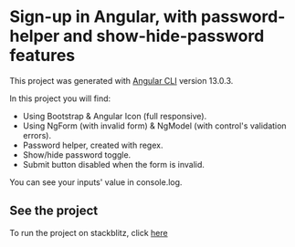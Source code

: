 # Sign-up in Angular, with password-helper and show-hide-password features
This project was generated with [Angular CLI](https://github.com/angular/angular-cli) version 13.0.3.

In this project you will find:
- Using Bootstrap & Angular Icon (full responsive).
- Using NgForm (with invalid form) & NgModel (with control's validation errors).
- Password helper, created with regex.
- Show/hide password toggle.
- Submit button disabled when the form is invalid.

You can see your inputs' value in console.log.

## See the project
To run the project on stackblitz, click [here](https://stackblitz.com/github/emmepi92/singup-angular)
